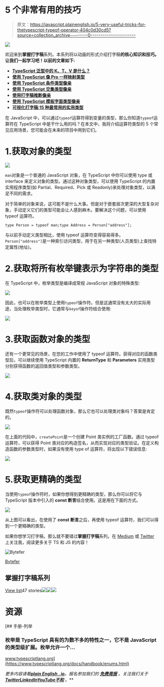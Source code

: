 # 5 个非常有用的技巧

> 原文：<https://javascript.plainenglish.io/5-very-useful-tricks-for-thetypescript-typeof-operator-404c0d30cd5?source=collection_archive---------0----------------------->

![](img/d6fa61d1998592f10d6f70ae980e1c4f.png)

欢迎来到**掌握打字稿**系列。本系列将以动画的形式介绍打字稿**的核心知识和技巧。让我们一起学习吧！以前的文章如下:**

*   [**TypeScript 泛型中的 K、T、V 是什么？**](https://medium.com/frontend-canteen/what-are-k-t-and-v-in-typescript-generics-9fabe1d0f0f3)
*   [**使用 TypeScript 像 Pro 一样映射类型**](/using-typescript-mapped-types-like-a-pro-be10aef5511a)
*   [**使用 TypeScript 条件类型像亲**](/use-typescript-conditional-types-like-a-pro-7baea0ad05c5)
*   [**使用 TypeScript 交集类型像亲**](/using-typescript-intersection-types-like-a-pro-a55da6a6a5f7)
*   [**使用打字稿推断像亲**](https://levelup.gitconnected.com/using-typescript-infer-like-a-pro-f30ab8ab41c7)
*   [**使用 TypeScript 模板字面类型像亲**](https://medium.com/javascript-in-plain-english/how-to-use-typescript-template-literal-types-like-a-pro-2e02a7db0bac)
*   [**可视化打字稿:15 种最常用的实用类型**](/15-utility-types-that-every-typescript-developer-should-know-6cf121d4047c)

在 JavaScript 中，可以通过`typeof`运算符得到变量的类型，那么你知道`typeof`运算符在 TypeScript 中是干什么用的吗？在本文中，我将介绍运算符类型的 5 个常见应用场景，您可能会在未来的项目中用到它们。

# 1.获取对象的类型

![](img/b2093f786ab4da43fa1db8df8abb5ae2.png)

`man`对象是一个普通的 JavaScript 对象，在 TypeScript 中你可以使用 type 或 interface 来定义对象的类型。通过这种对象类型，可以使用 TypeScript 的内置实用程序类型(如 Partial、Required、Pick 或 Readonly)来处理对象类型，以满足不同的需求。

对于简单的对象来说，这可能不是什么大事。但是对于嵌套层次更深的大型复杂对象，手动定义它们的类型可能会让人感到麻木。要解决这个问题，可以使用 typeof 运算符。

```
type Person = typeof man;type Address = Person["address"];
```

与以前手动定义类型相比，使用 typeof 运算符变得容易得多。`Person["address"]`是一种索引访问类型，用于在另一种类型(人员类型)上查找特定属性(地址)。

# 2.获取将所有枚举键表示为字符串的类型

在 TypeScript 中，枚举类型是编译成常规 JavaScript 对象的特殊类型:

![](img/83f72db0a127c5939647e1e6ac0ee350.png)

因此，也可以在枚举类型上使用`typeof`操作符。但是这通常没有太大的实际用途，当处理枚举类型时，它通常与`keyof`操作符结合使用:

![](img/c97c2b62fa5b5de87f1cb64181cd7601.png)

# 3.获取函数对象的类型

还有一个更常见的场景，在您的工作中使用了 typeof 运算符。获得对应的函数类型后，可以继续使用 TypeScript 内置的 **ReturnType** 和 **Parameters** 实用类型分别获得函数的返回值类型和参数类型。

![](img/005f1bb1ca7cfa375b68a3f3ac7010bb.png)

# 4.获取类对象的类型

既然`typeof`操作符可以处理函数对象，那么它也可以处理类对象吗？答案是肯定的。

![](img/e028b1c75609b9556d98732c1ff81b57.png)

在上面的代码中，`createPoint`是一个创建 Point 类实例的工厂函数。通过 typeof 运算符，可以获得 Point 类对应的构造签名，从而实现对应的类型验证。在定义构造函数的参数类型时，如果没有使用 type of 运算符，将出现以下错误信息:

![](img/b54d7e0acbf48aa47cacc5e79f6fe937.png)

# 5.获取更精确的类型

当使用`typeof`操作符时，如果你想得到更精确的类型，那么你可以将它与 TypeScript 版本中引入的 **const 断言**结合使用。这是用在下面的方式。

![](img/e53b97eb9c4a80e232c2333a735da53c.png)

从上图可以看出，在使用了 **const 断言**之后，再使用 typeof 运算符，我们可以得到一个更精确的类型。

如果你想学习打字稿，那么就不要错过**掌握打字稿**系列。在 [Medium](https://medium.com/@bytefer) 或 [Twitter](https://twitter.com/Tbytefer) 上关注我，阅读更多关于 TS 和 JS 的内容！

![Bytefer](img/238cf2afd3c689b50719951ba2fd880d.png)

[Bytefer](https://medium.com/@bytefer?source=post_page-----404c0d30cd5--------------------------------)

## 掌握打字稿系列

[View list](https://medium.com/@bytefer/list/mastering-typescript-series-688ee7c12807?source=post_page-----404c0d30cd5--------------------------------)47 stories![](img/8fba4cad7ae795f6abed5234e33e0356.png)![](img/373c978fed504a3c38f0fdb5b617fedb.png)![](img/a8ea3e3ecad1c2d2697107f3ce466e42.png)

# 资源

[](https://www.typescriptlang.org/docs/handbook/enums.html) [## 手册-列举

### 枚举是 TypeScript 具有的为数不多的特性之一，它不是 JavaScript 的类型级扩展。枚举允许一个…

www.typescriptlang.org](https://www.typescriptlang.org/docs/handbook/enums.html) 

*更多内容请看*[***plain English . io***](https://plainenglish.io/)*。报名参加我们的* [***免费周报***](http://newsletter.plainenglish.io/) *。关注我们关于*[***Twitter***](https://twitter.com/inPlainEngHQ)[***LinkedIn***](https://www.linkedin.com/company/inplainenglish/)*[***YouTube***](https://www.youtube.com/channel/UCtipWUghju290NWcn8jhyAw)*[***不和***](https://discord.gg/GtDtUAvyhW) *。***